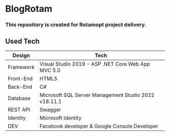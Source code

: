 # BlogRotam 
### This repository is created for Rotamopt project delivery.

## Used Tech

| Design | Tech      |
| ---    | ---       |
| Framework | Visual Studio 2019 - ASP .NET Core Web App MVC 5.0 |
| Front-End | HTML5 |
| Back-End  | C# |
| Database  | Microsoft SQL Server Management Studio 2022  v18.11.1     |
| REST API  | Swagger  |
| Identity  | Microsoft Identity |
| DEV       | Facebook developer & Google Console Developer |

